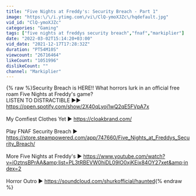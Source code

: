 ```yaml
---
title: "Five Nights at Freddy's: Security Breach - Part 1"
image: "https:\/\/i.ytimg.com\/vi\/ClQ-ymoXJZc\/hqdefault.jpg"
vid_id: "ClQ-ymoXJZc"
categories: "Gaming"
tags: ["five nights at freddys security breach","fnaf","markiplier"]
date: "2022-03-02T15:14:20+03:00"
vid_date: "2021-12-17T17:28:32Z"
duration: "PT54M10S"
viewcount: "26716464"
likeCount: "1051996"
dislikeCount: ""
channel: "Markiplier"
---
```

{% raw %}Security Breach is HERE!! What horrors lurk in an official free roam Five Nights at Freddy's game?<br />LISTEN TO DISTRACTIBLE ►► <a rel="nofollow" target="blank" href="https://open.spotify.com/show/2X40qLyoj1wQ2qE5FVpA7x">https://open.spotify.com/show/2X40qLyoj1wQ2qE5FVpA7x</a><br /><br />My Comfiest Clothes Yet ► <a rel="nofollow" target="blank" href="https://cloakbrand.com/">https://cloakbrand.com/</a><br /><br />Play FNAF Security Breach ► <a rel="nofollow" target="blank" href="https://store.steampowered.com/app/747660/Five_Nights_at_Freddys_Security_Breach/">https://store.steampowered.com/app/747660/Five_Nights_at_Freddys_Security_Breach/</a><br /><br />More Five Nights at Freddy's ► <a rel="nofollow" target="blank" href="https://www.youtube.com/watch?v=iOztnsBPrAA&amp;list=PL3tRBEVW0hiDL09lO0xjKEix84OY27xet&amp;index=2">https://www.youtube.com/watch?v=iOztnsBPrAA&amp;list=PL3tRBEVW0hiDL09lO0xjKEix84OY27xet&amp;index=2</a><br /><br />Horror Outro ► <a rel="nofollow" target="blank" href="https://soundcloud.com/shurkofficial/haunted">https://soundcloud.com/shurkofficial/haunted</a>{% endraw %}
